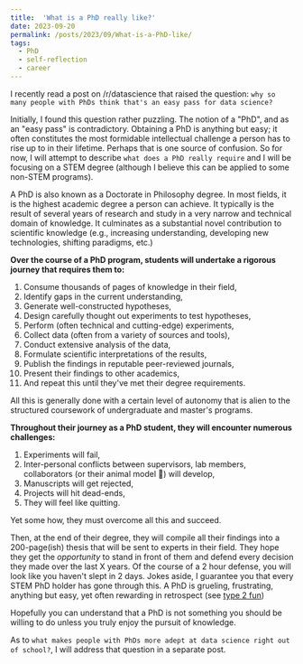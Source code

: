```yaml
---
title:  'What is a PhD really like?'
date: 2023-09-20
permalink: /posts/2023/09/What-is-a-PhD-like/
tags:
  - PhD
  - self-reflection
  - career
---
```

I recently read a post on /r/datascience that raised the question: `why so many people with PhDs think that's an easy pass for data science?`

Initially, I found this question rather puzzling. The notion of a "PhD", and as an "easy pass" is contradictory. Obtaining a PhD is anything but easy; it  often constitutes the most formidable intellectual challenge a person has to rise up to in their lifetime. Perhaps that is one source of confusion. So for now, I will attempt to describe `what does a PhD really require` and I will be focusing on a STEM degree (although I believe this can be applied to some non-STEM programs).

A PhD is also known as a Doctorate in Philosophy degree. In most fields, it is the highest academic degree a person can achieve. It typically is the result of several years of research and study in a very narrow and technical domain of knowledge. It culminates as a substantial novel contribution to scientific knowledge (e.g., increasing understanding, developing new technologies, shifting paradigms, etc.)

**Over the course of a PhD program, students will undertake a rigorous journey that requires them to:**
1. Consume thousands of pages of knowledge in their field,
2. Identify gaps in the current understanding,
3. Generate well-constructed hypotheses,
4. Design carefully thought out experiments to test hypotheses,
5. Perform (often technical and cutting-edge) experiments,
6. Collect data (often from a variety of sources and tools),
7. Conduct extensive analysis of the data,
8. Formulate scientific interpretations of the results, 
9. Publish the findings in reputable peer-reviewed journals, 
10. Present their findings to other academics,
10. And repeat this until they've met their degree requirements. 

All this is generally done with a certain level of autonomy that is alien to the structured coursework of undergraduate and master's programs. 

**Throughout their journey as a PhD student, they will encounter numerous challenges:**
1. Experiments will fail, 
2. Inter-personal conflicts between supervisors, lab members, collaborators (or their animal model 🤣) will develop, 
3. Manuscripts will get rejected,
4. Projects will hit dead-ends, 
5. They will feel like quitting.

Yet some how, they must overcome all this and succeed. 

Then, at the end of their degree, they will compile all their findings into a 200-page(ish) thesis that will be sent to experts in their field. They hope they get the *opportunity* to stand in front of them and defend every decision they made over the last X years. Of the course of a 2 hour defense, you will look like you haven't slept in 2 days. Jokes aside, I guarantee you that every STEM PhD holder has gone through this. A PhD is grueling, frustrating, anything but easy, yet often rewarding in retrospect (see [type 2 fun](https://www.rei.com/blog/climb/fun-scale))

Hopefully you can understand that a PhD is not something you should be willing to do unless you truly enjoy the pursuit of knowledge. 

As to `what makes people with PhDs more adept at data science right out of school?`, I will address that question in a separate post.

